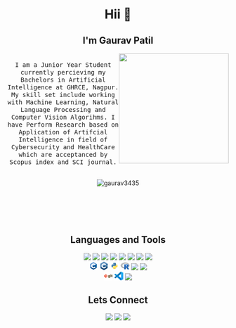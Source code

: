 <h1 align="center">Hii 👋</h1>

<h2 align="center">I'm Gaurav Patil</h2>

<p align="center">
  <samp> 
    <img src = "https://octodex.github.com/images/daftpunktocat-thomas.gif" align = "right" width = 250, height = 250>
     <br>
    I am a Junior Year Student  currently percieving my Bachelors in Artificial Intelligence at GHRCE, Nagpur. My skill set include working with Machine Learning, Natural Language Processing and Computer Vision Algorihms. I have Perform Research based on Application of Artifcial Intelligence in  field of Cybersecurity and HealthCare which are acceptanced  by  Scopus index and SCI journal.    
    
  </samp>  
  
  <br>
  <br>
  <p align="center"> 
    <img src="https://komarev.com/ghpvc/?username=gauav3435&label=Profile+Views" alt="gaurav3435" />  
    </p>
    
  <br> 
  
  
</p>

<br>
<br>
<h2 align="center">Languages and Tools</h2>
<p align="center">
  <img src="https://img.shields.io/badge/Django-4%2F5-green" />
  <img src="https://img.shields.io/badge/Tensorflow-4%2F5-green" />
  <img src="https://img.shields.io/badge/sklearn-4%2F5-green" />
  <img src="https://img.shields.io/badge/Pandas-4%2F5-green" />
  <img src="https://img.shields.io/badge/Numpy-4%2F5-green" />
  <img src="https://img.shields.io/badge/Matplotlib-4%2F5-green" />
  <img src="https://img.shields.io/badge/Seaborn-4%2F5-green" />
   <img src="https://img.shields.io/badge/Tkinter-4%2F5-green" />
  <br>
  <img height="20" src="https://raw.githubusercontent.com/github/explore/80688e429a7d4ef2fca1e82350fe8e3517d3494d/topics/c/c.png" />
  <img height="20" src="https://raw.githubusercontent.com/github/explore/80688e429a7d4ef2fca1e82350fe8e3517d3494d/topics/cpp/cpp.png" />
  <img height="20" src="https://raw.githubusercontent.com/github/explore/80688e429a7d4ef2fca1e82350fe8e3517d3494d/topics/python/python.png" />
  <img height="20" src="https://raw.githubusercontent.com/github/explore/80688e429a7d4ef2fca1e82350fe8e3517d3494d/topics/r/r.png" />
   <img height="20" src="https://upload.wikimedia.org/wikipedia/commons/thumb/6/6a/Gnu-octave-logo.svg/1024px-Gnu-octave-logo.svg.png" />
   <img height="20" src="https://upload.wikimedia.org/wikipedia/commons/thumb/2/21/Matlab_Logo.png/330px-Matlab_Logo.png" />
  <br>
     <img height="20" src="https://raw.githubusercontent.com/github/explore/80688e429a7d4ef2fca1e82350fe8e3517d3494d/topics/git/git.png" />
     <img height="20" src="https://raw.githubusercontent.com/github/explore/80688e429a7d4ef2fca1e82350fe8e3517d3494d/topics/visual-studio-code/visual-studio-code.png" />
     <img height="20" src="https://jupyter.org/assets/main-logo.svg" />
</p>






<h2 align="center">Lets Connect</h2>
<p align="center">
  <a target="_blank"href="/https://www.linkedin.com/in/gaurav-patil-142aab193/"><img src="https://img.shields.io/badge/LinkedIn-Link-yellowgreen" /></a>
  <a target="_blank"href="/https://twitter.com/Gauravpatil3435"><img src="https://img.shields.io/badge/Twitter-Link-yellowgreen" /></a>
  <a target="_blank"href="mailto:gauravpatil22301@outlook.com?subject=Hello%20Gaurav,%20From%20Github"><img src="https://img.shields.io/badge/E_Mail-Link-yellowgreen"/></a>
</p>


